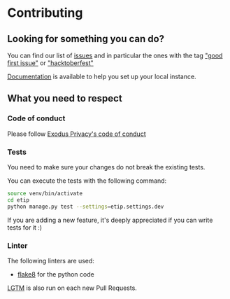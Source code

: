 # Contributing

## Looking for something you can do?

You can find our list of [issues](https://github.com/Exodus-Privacy/etip/issues) and in particular the ones with the tag ["good first issue"](https://github.com/Exodus-Privacy/etip/issues?q=is%3Aissue+is%3Aopen+label%3A%22good+first+issue%22) or ["hacktoberfest"](https://github.com/Exodus-Privacy/etip/issues?q=is%3Aissue+is%3Aopen+label%3Ahacktoberfest)

[Documentation](README.md#development-environment) is available to help you set up your local instance.

## What you need to respect

### Code of conduct

Please follow [Exodus Privacy's code of conduct](https://exodus-privacy.eu.org/en/page/who/)

### Tests

You need to make sure your changes do not break the existing tests.

You can execute the tests with the following command:

```sh
source venv/bin/activate
cd etip
python manage.py test --settings=etip.settings.dev
```

If you are adding a new feature, it's deeply appreciated if you can write tests for it :)

### Linter

The following linters are used:

* [flake8](https://pypi.org/project/flake8/) for the python code

[LGTM](https://lgtm.com) is also run on each new Pull Requests.
